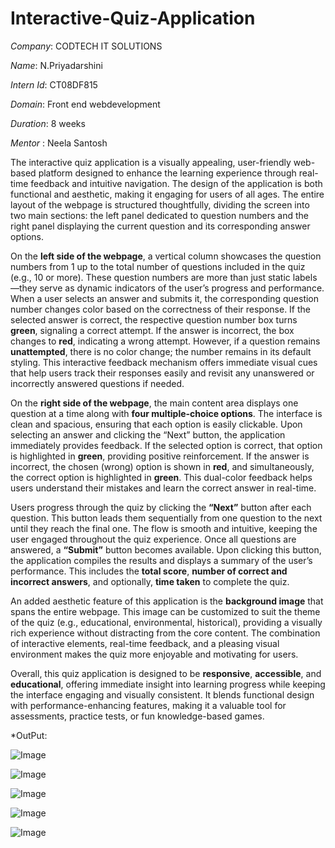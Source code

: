 # Interactive-Quiz-Application

*Company*: CODTECH IT SOLUTIONS

*Name*: N.Priyadarshini

*Intern Id*: CT08DF815

*Domain*: Front end webdevelopment

*Duration*: 8 weeks

*Mentor* : Neela Santosh
 
The interactive quiz application is a visually appealing, user-friendly web-based platform designed to enhance the learning experience through real-time feedback and 
intuitive navigation. The design of the application is both functional and aesthetic, making it engaging for users of all ages. The entire layout of the webpage is 
structured thoughtfully, dividing the screen into two main sections: the left panel dedicated to question numbers and the right panel displaying the current question and its 
corresponding answer options.

On the **left side of the webpage**, a vertical column showcases the question numbers from 1 up to the total number of questions included in the quiz (e.g., 10 or more). 
These question numbers are more than just static labels—they serve as dynamic indicators of the user’s progress and performance. When a user selects an answer and submits 
it, the corresponding question number changes color based on the correctness of their response. If the selected answer is correct, the respective question number box turns 
**green**, signaling a correct attempt. If the answer is incorrect, the box changes to **red**, indicating a wrong attempt. However, if a question remains **unattempted**, 
there is no color change; the number remains in its default styling. This interactive feedback mechanism offers immediate visual cues that help users track their responses 
easily and revisit any unanswered or incorrectly answered questions if needed.

On the **right side of the webpage**, the main content area displays one question at a time along with **four multiple-choice options**. The interface is clean and spacious, 
ensuring that each option is easily clickable. Upon selecting an answer and clicking the “Next” button, the application immediately provides feedback. If the selected option 
is correct, that option is highlighted in **green**, providing positive reinforcement. If the answer is incorrect, the chosen (wrong) option is shown in **red**, and 
simultaneously, the correct option is highlighted in **green**. This dual-color feedback helps users understand their mistakes and learn the correct answer in real-time.

Users progress through the quiz by clicking the **“Next”** button after each question. This button leads them sequentially from one question to the next until they reach the 
final one. The flow is smooth and intuitive, keeping the user engaged throughout the quiz experience. Once all questions are answered, a **“Submit”** button becomes 
available. Upon clicking this button, the application compiles the results and displays a summary of the user’s performance. This includes the **total score**, **number of 
correct and incorrect answers**, and optionally, **time taken** to complete the quiz.

An added aesthetic feature of this application is the **background image** that spans the entire webpage. This image can be customized to suit the theme of the quiz (e.g., 
educational, environmental, historical), providing a visually rich experience without distracting from the core content. The combination of interactive elements, real-time 
feedback, and a pleasing visual environment makes the quiz more enjoyable and motivating for users.

Overall, this quiz application is designed to be **responsive**, **accessible**, and **educational**, offering immediate insight into learning progress while keeping the 
interface engaging and visually consistent. It blends functional design with performance-enhancing features, making it a valuable tool for assessments, practice tests, or 
fun knowledge-based games. 

*OutPut:

![Image](https://github.com/user-attachments/assets/e3603885-a953-43c1-82ec-91c688b99330)

![Image](https://github.com/user-attachments/assets/56bb1f98-34dc-4e72-89f9-6d0a766cd52c)

![Image](https://github.com/user-attachments/assets/6cfa9308-22e0-4897-ad61-2f5836908128)

![Image](https://github.com/user-attachments/assets/59cb1619-916c-4ffc-9bca-855ca09e7bfe)

![Image](https://github.com/user-attachments/assets/0f6ddf23-3779-4044-90f1-c3319bb780d5)
